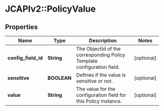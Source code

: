 # JCAPIv2::PolicyValue

## Properties
Name | Type | Description | Notes
------------ | ------------- | ------------- | -------------
**config_field_id** | **String** | The ObjectId of the corresponding Policy Template configuration field. | [optional] 
**sensitive** | **BOOLEAN** | Defines if the value is sensitive or not. | [optional] 
**value** | **String** | The value for the configuration field for this Policy instance. | [optional] 

